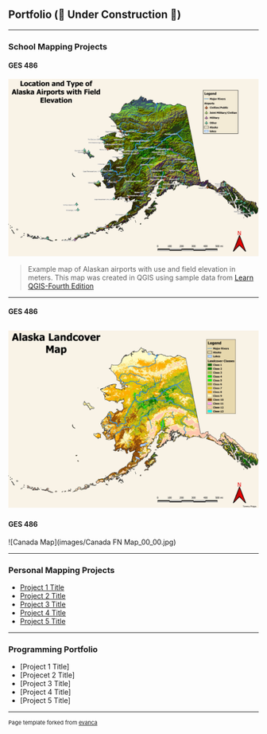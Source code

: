 ## Portfolio (&#128679; Under Construction &#128679;)

---

### School Mapping Projects 

#### **GES 486**

![Alaska Airports](images/Alaska_airport_map_final_00_00.jpg)
> Example map of Alaskan airports with use and field elevation in meters. This map was created in QGIS using sample data from [Learn QGIS-Fourth Edition](https://www.packtpub.com/product/learn-qgis-fourth-edition/9781788997423)
---
#### **GES 486**


![Alaska Landcover](images/Alaska_landcovermap_00_00.jpg)
---
#### **GES 486**

![Canada Map](images/Canada FN Map_00_00.jpg) 

---

### Personal Mapping Projects

- [Project 1 Title](http://example.com/)
- [Project 2 Title](http://example.com/)
- [Project 3 Title](http://example.com/)
- [Project 4 Title](http://example.com/)
- [Project 5 Title](http://example.com/)

---

### Programming Portfolio 

- [Project 1 Title]
- [Projecet 2 Title]
- [Project 3 Title]
- [Project 4 Title]
- [Project 5 Title]


---
<p style="font-size:11px">Page template forked from <a href="https://github.com/evanca/quick-portfolio">evanca</a></p>
<!-- Remove above link if you don't want to attibute -->
